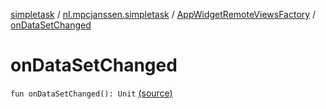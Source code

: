 [simpletask](../../index.md) / [nl.mpcjanssen.simpletask](../index.md) / [AppWidgetRemoteViewsFactory](index.md) / [onDataSetChanged](.)

# onDataSetChanged

`fun onDataSetChanged(): Unit` [(source)](https://github.com/mpcjanssen/simpletask-android/blob/master/src/main/java/nl/mpcjanssen/simpletask/AppWidgetService.kt#L231)